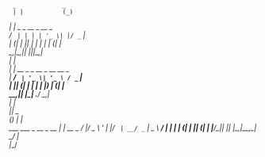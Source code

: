      _             _             
     | |           (_)            
   __| |_   _ _ __  _  __ _       
  / _` | | | | '_ \| |/ _` |      
 | (_| | |_| | | | | | (_| |      
  \__,_|\__,_|_| |_|_|\__,_|      
 | |                              
 | |_ __ _ _ __  _ __   __ _      
 | __/ _` | '_ \| '_ \ / _` |     
 | || (_| | | | | |_) | (_| |     
  \__\__,_|_| |_| .__/ \__,_|     
                | |               
                |_|      _        
                (_)     | |       
  ___  ___ _ __  _  __ _| |_ __ _ 
 / __|/ _ \ '_ \| |/ _` | __/ _` |
 \__ \  __/ | | | | (_| | || (_| |
 |___/\___|_| |_| |\__,_|\__\__,_|
               _/ |               
              |__/                
              
<!---
dtsDunia/dtsDunia is a ✨ special ✨ repository because its `README.md` (this file) appears on your GitHub profile.
You can click the Preview link to take a look at your changes.
--->
